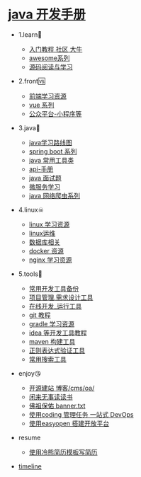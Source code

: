 # [java 开发手册](README.md)
* 1.learn🔞 
   * [入门教程 社区 大牛](books/1.learn/1.learn.md)
   * [awesome系列](books/1.learn/awesome.md)
   * [源码阅读与学习](books/1.learn/sourcecode.md)
* 2.front🆚 
   * [前端学习资源](books/2.front/front_learn.md)
   * [vue 系列](books/2.front/vue_learn.md)
   * [公众平台-小程序等](books/2.front/weixin.md)
* 3.java💖 
   * [ java学习路线图](books/3.java/1.route.md)
   * [ spring boot 系列](books/3.java/2.spring.md)
   * [ java 常用工具类](books/3.java/3.tool.md)
   * [api-手册](books/3.java/api_reference.md)
   * [ java 面试题](books/3.java/interview.md)
   * [ 微服务学习](books/3.java/microserver.md)
   * [ java 网络爬虫系列](books/3.java/spider.md)
* 4.linux☠ 
   * [ linux 学习资源](books/4.linux/1.linux.md)
   * [ linux运维](books/4.linux/2.maintain.md)
   * [ 数据库相关](books/4.linux/database.md)
   * [ docker 资源](books/4.linux/docker.md)
   * [ nginx 学习资源](books/4.linux/nginx.md)
* 5.tools🔧 
   * [ 常用开发工具备份](books/5.tools/1.tools.md)
   * [ 项目管理.需求设计工具](books/5.tools/2.manage.md)
   * [在线开发_运行工具](books/5.tools/dev_online.md)
   * [ git 教程](books/5.tools/git_init.md)
   * [ gradle 学习资源](books/5.tools/gradle.md)
   * [ idea 等开发工具教程](books/5.tools/idea.md)
   * [ maven 构建工具](books/5.tools/maven.md)
   * [正则表达式验证工具](books/5.tools/regx.md)
   * [常用搜索工具](books/5.tools/search_tools.md)
* enjoy😘 
   * [ 开源建站 博客/cms/oa/](books/enjoy/1.site.md)
   * [ 闲来无事读读书](books/enjoy/2.reading.md)
   * [ 佛祖保佑 banner.txt](books/enjoy/banner.md)
   * [ 使用coding 管理任务 一站式 DevOps](books/enjoy/coding.md)
   * [ 使用easyopen 搭建开放平台](books/enjoy/easyopen.md)
* resume 
   * [ 使用冷熊简历模板写简历](books/resume/resume-template.md)

* <a href="timeline.html" target="_blank">timeline</a>